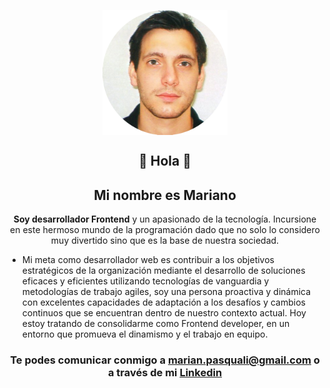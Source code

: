 <p align="center" width="300">
   <img align="center" width="200" src="https://raw.githubusercontent.com/marianopasquali/marianopasquali/main/assets/foto.png" alt="Mariano Pasquali" />
</p>
<p align="center" width="300">
    <h2 align="center">👋 Hola 👋</h2>
    <h2 align="center">Mi nombre es Mariano</h2>
    
</p>

<p align="center">
    <strong>Soy desarrollador Frontend</strong> y un apasionado de la tecnología. Incursione en este hermoso mundo de la programación dado que no solo lo considero muy divertido sino que es la base de nuestra sociedad.  
</p>

-   Mi meta como desarrollador web es contribuir a los objetivos estratégicos de la organización mediante el desarrollo de soluciones eficaces
    y eficientes utilizando tecnologías de vanguardia y metodologías de trabajo agiles, soy una persona proactiva y dinámica con excelentes
    capacidades de adaptación a los desafíos y cambios continuos que se encuentran dentro de nuestro contexto actual. Hoy estoy tratando de
    consolidarme como Frontend developer, en un entorno que promueva el dinamismo y el trabajo en equipo.

<h3 align="center"> Te podes comunicar conmigo a <a href="mailto:marian.pasquali@gmail.com">marian.pasquali@gmail.com</a> o a través de mi <a target="_blank" href="https://www.linkedin.com/in/mariano-yael-pasquali-678615178/"><strong>Linkedin</strong></a></h3>
